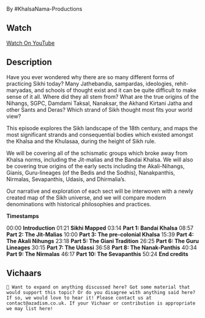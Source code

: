 By #KhalsaNama-Productions

## Watch

[Watch On YouTube](https://youtu.be/MJFFuNJTKBQ)

## Description

Have you ever wondered why there are so many different forms of practicing Sikhi today? Many Jathebandia, sampardas, ideologies, rehit-maryadas, and schools of thought exist and it can be quite difficult to make sense of it all. Where did they all stem from? What are the true origins of the Nihangs, SGPC, Damdami Taksal, Nanaksar, the Akhand Kirtani Jatha and other Sants and Deras? Which strand of Sikh thought most fits your world view?

This episode explores the Sikh landscape of the 18th century, and maps the most significant strands and consequential bodies which existed amongst the Khalsa and the Khulasaa, during the height of Sikh rule.

We will be covering all of the schismatic groups which broke away from Khalsa norms, including the Jit-malias and the Bandai Khalsa. We will also be covering true origins of the early sects including the Akali-Nihangs, Gianis, Guru-lineages (of the Bedis and the Sodhis), Nanakpanthis, Nirmalas, Sevapanthis, Udasis, and Dhirmalia’s.

Our narrative and exploration of each sect will be interwoven with a newly created map of the Sikh universe, and we will compare modern denominations with historical philosophies and practices.

**Timestamps**

00:00 **Introduction**
01:21 **Sikhi Mapped**
03:14 **Part 1: Bandai Khalsa**
08:57 **Part 2: The Jit-Malias**
10:00 **Part 3: The pre-colonial Khalsa**
15:39 **Part 4: The Akali Nihungs**
23:18 **Part 5: The Giani Tradition**
26:25 **Part 6: The Guru Lineages**
30:15 **Part 7: The Udassi**
36:58 **Part 8: The Nanak-Panthis**
40:34 **Part 9: The Nirmalas**
46:17 **Part 10: The Sevapanthis**
50:24 **End credits**


## Vichaars

	📣 Want to expand on anything discussed here? Got some material that would support this topic? Or do you disagree with anything said here? If so, we would love to hear it! Please contact us at contact@azadism.co.uk. If your Vichaar or contribution is appropriate we may list here!
